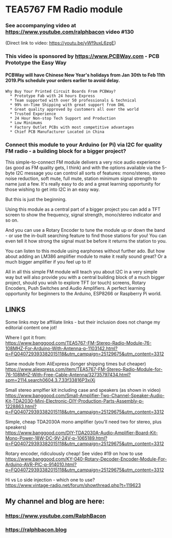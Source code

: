# TEA5767 FM Radio module
### See accompanying video at https://www.youtube.com/ralphbacon video #130
(Direct link to video: https://youtu.be/yWf9uxL6zgE)

### This video is sponsored by https://www.PCBWay.com - PCB Prototype the Easy Way  
#### PCBWay will have Chinese New Year's holidays from Jan 30th to Feb 11th 2019.Pls schedule your orders earlier to avoid delay.
```
Why Buy Your Printed Circuit Boards From PCBWay?  
  * Prototype Fab with 24 hours Express  
  * Team supported with over 50 professionals & technical  
  * 99% on-Time Shipping with great support from DHL  
  * Great quality approved by customers all over the world  
  * Trusted Experience  
  * 24 Hour Non-stop Tech Support and Production  
  * Low Minimums  
  * Factory Outlet PCBs with most competitive advantages  
  * Chief PCB Manufacturer Located in China  
```
### Connect this module to your Arduino (or Pi) via **I2C** for quality FM radio - a building block for a bigger project?

This simple-to-connect FM module delivers a very nice audio experience (as good as FM quality gets, I think) and with the options available via the 5-byte I2C message you can control all sorts of features: mono/stereo, stereo noise reduction, soft mute, full mute, station minimum signal strength to name just a few. It's really easy to do and a great learning opportunity for those wishing to get into I2C in an easy way.

But this is just the beginning.

Using this module as a central part of a bigger project you can add a TFT screen to show the frequency, signal strength, mono/stereo indicator and so on.

And you can use a Rotary Encoder to tune the module up or down the band - or use the in-built searching feature to find those stations for you! You can even tell it how strong the signal must be before it returns the station to you.

You can listen to this module using earphones without further ado. But how about adding an LM386 amplifier module to make it really sound great? Or a much bigger amplifier if you feel up to it!

All in all this simple FM module will teach you about I2C in a very simple way but will also provide you with a central building block of a much bigger project, should you wish to explore TFT (or touch) screens, Rotary Encoders, Push Switches and Audio Amplifiers. A perfect learning opportunity for beginners to the Arduino, ESP8266 or Raspberry Pi world.

## LINKS
Some links _may_ be affiliate links - but their inclusion does not change my editorial content one jot!

Where I got it from:  
https://www.banggood.com/TEA5767-FM-Stereo-Radio-Module-76-108MHZ-For-Arduino-With-Antenna-p-1103142.html?p=FQ040729393382015118&utm_campaign=25129675&utm_content=3312

Same module from AliExpress (longer shipping times but cheaper)  
https://www.aliexpress.com/item/TEA5767-FM-Stereo-Radio-Module-for-76-108MHZ-With-Free-Cable-Antenna/32735797434.html?spm=2114.search0604.3.7.33f33816P3xiXj

Small stereo amplfier kit including case and speakers (as shown in video)  
https://www.banggood.com/Small-Amplifier-Two-Channel-Speaker-Audio-Kit-TDA2030-Mini-Electronic-DIY-Production-Parts-Assembly-p-1228863.html?p=FQ040729393382015118&utm_campaign=25129675&utm_content=3312

Simple, cheap TDA2030A mono amplifier (you'll need two for stereo, plus speakers)  
https://www.banggood.com/DIY-TDA2030A-Audio-Amplifier-Board-Kit-Mono-Power-18W-DC-9V-24V-p-1065189.html?p=FQ040729393382015118&utm_campaign=25129675&utm_content=3312

Rotary encoder, ridiculously cheap! See video #19 on how to use  
https://www.banggood.com/KY-040-Rotary-Decoder-Encoder-Module-For-Arduino-AVR-PIC-p-914010.html?p=FQ040729393382015118&utm_campaign=25129675&utm_content=3312

Hi vs Lo side injection - which one to use?  
https://www.vintage-radio.net/forum/showthread.php?t=119623

## My channel and blog are here:  

### https://www.youtube.com/RalphBacon  
### https://ralphbacon.blog  
